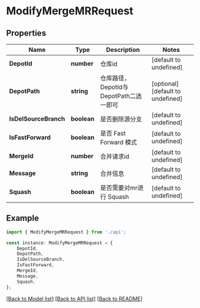 # ModifyMergeMRRequest


## Properties

Name | Type | Description | Notes
------------ | ------------- | ------------- | -------------
**DepotId** | **number** | 仓库id | [default to undefined]
**DepotPath** | **string** | 仓库路径，DepotId与DepotPath二选一即可 | [optional] [default to undefined]
**IsDelSourceBranch** | **boolean** | 是否删除源分支 | [default to undefined]
**IsFastForward** | **boolean** | 是否 Fast Forward 模式 | [default to undefined]
**MergeId** | **number** | 合并请求id | [default to undefined]
**Message** | **string** | 合并信息 | [default to undefined]
**Squash** | **boolean** | 是否需要对mr进行 Squash | [default to undefined]

## Example

```typescript
import { ModifyMergeMRRequest } from './api';

const instance: ModifyMergeMRRequest = {
    DepotId,
    DepotPath,
    IsDelSourceBranch,
    IsFastForward,
    MergeId,
    Message,
    Squash,
};
```

[[Back to Model list]](../README.md#documentation-for-models) [[Back to API list]](../README.md#documentation-for-api-endpoints) [[Back to README]](../README.md)
